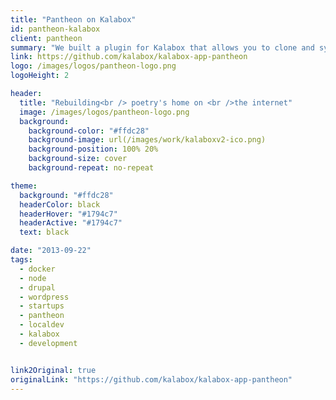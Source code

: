 ```yaml
---
title: "Pantheon on Kalabox"
id: pantheon-kalabox
client: pantheon
summary: "We built a plugin for Kalabox that allows you to clone and sync your Pantheon site to your local."
link: https://github.com/kalabox/kalabox-app-pantheon
logo: /images/logos/pantheon-logo.png
logoHeight: 2

header:
  title: "Rebuilding<br /> poetry's home on <br />the internet"
  image: /images/logos/pantheon-logo.png
  background:
    background-color: "#ffdc28"
    background-image: url(/images/work/kalaboxv2-ico.png)
    background-position: 100% 20%
    background-size: cover
    background-repeat: no-repeat

theme:
  background: "#ffdc28"
  headerColor: black
  headerHover: "#1794c7"
  headerActive: "#1794c7"
  text: black

date: "2013-09-22"
tags:
  - docker
  - node
  - drupal
  - wordpress
  - startups
  - pantheon
  - localdev
  - kalabox
  - development


link2Original: true
originalLink: "https://github.com/kalabox/kalabox-app-pantheon"
---
```


